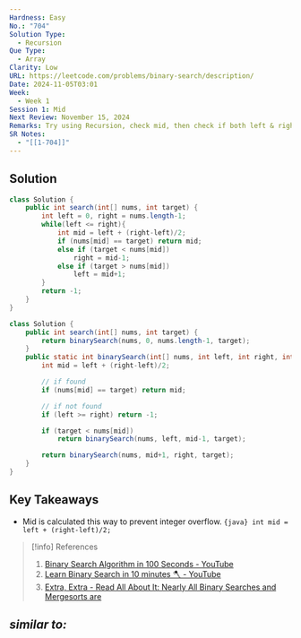 ```yaml
---
Hardness: Easy
No.: "704"
Solution Type:
  - Recursion
Que Type:
  - Array
Clarity: Low
URL: https://leetcode.com/problems/binary-search/description/
Date: 2024-11-05T03:01
Week:
  - Week 1
Session 1: Mid
Next Review: November 15, 2024
Remarks: Try using Recursion, check mid, then check if both left & right bounds are correct, the check rest
SR Notes:
  - "[[1-704]]"
---
```


## Solution
```Java title="Iterative Approach"
class Solution {
    public int search(int[] nums, int target) {
        int left = 0, right = nums.length-1;
        while(left <= right){
            int mid = left + (right-left)/2;
            if (nums[mid] == target) return mid;
            else if (target < nums[mid])
                right = mid-1;
            else if (target > nums[mid])
                left = mid+1;
        }
        return -1;
    }
}
```

```java fold title="Recursive Approach"
class Solution {
    public int search(int[] nums, int target) {
        return binarySearch(nums, 0, nums.length-1, target);
    }
    public static int binarySearch(int[] nums, int left, int right, int target) {
        int mid = left + (right-left)/2;

        // if found
        if (nums[mid] == target) return mid;

        // if not found
        if (left >= right) return -1;

        if (target < nums[mid])
            return binarySearch(nums, left, mid-1, target);

        return binarySearch(nums, mid+1, right, target);
    }
}
```
## Key Takeaways
- Mid is calculated this way to prevent integer overflow. `{java} int mid = left + (right-left)/2;` 

> [!info] References
> 1. [Binary Search Algorithm in 100 Seconds - YouTube](https://youtu.be/MFhxShGxHWc)
> 2. [Learn Binary Search in 10 minutes 🪓 - YouTube](https://www.youtube.com/watch?v=xrMppTpoqdw&list=PLZPZq0r_RZON1eaqfafTnEexRzuHbfZX8&index=10&t=127s&pp=iAQB) 
> 3. [Extra, Extra - Read All About It: Nearly All Binary Searches and Mergesorts are](https://blog.research.google/2006/06/extra-extra-read-all-about-it-nearly.html)
>

*similar to:* 
- 
